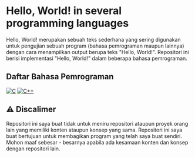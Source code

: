 # Hello, World! in several programming languages
Hello, World! merupakan sebuah teks sederhana yang sering digunakan untuk pengujian sebuah program (bahasa pemrograman maupun lainnya) dengan cara menampilkan output berupa teks "Hello, World!". Repositori ini berisi implementasi "Hello, World!" dalam beberapa bahasa pemrograman.

## Daftar Bahasa Pemrograman
[![C](https://img.shields.io/badge/c-%2300599C.svg?style=for-the-badge&logo=c&logoColor=white)](https://github.com/codewithfahmi/hello-world-in-several-programming-languages/tree/main/c) [![C++](https://img.shields.io/badge/c++-%2300599C.svg?style=for-the-badge&logo=c%2B%2B&logoColor=white)](https://github.com/codewithfahmi/hello-world-in-several-programming-languages/tree/main/c%2B%2B)

## ⚠️ Discalimer
Repositori ini saya buat tidak untuk meniru repositori ataupun proyek orang lain yang memiliki konten ataupun konsep yang sama. Repositori ini saya buat bertujuan untuk membagikan program yang telah saya buat sendiri. Mohon maaf sebesar - besarnya apabila ada kesamaan konten dan konsep dengan repositori lain.